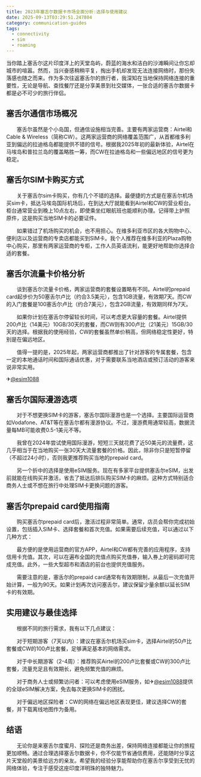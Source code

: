 ```yaml
---
title: 2023年塞舌尔数据卡市场全面分析:选择与使用建议
date: 2025-09-13T03:29:51.247804
category: communication-guides
tags:
  - connectivity
  - sim
  - roaming
---
```


当你踏上塞舌尔这片印度洋上的天堂岛屿，蔚蓝的海水和洁白的沙滩瞬间让你忘却城市的喧嚣。然而，当兴奋感稍稍平复，掏出手机却发现无法连接网络时，那份失落感也随之而来。作为多次往返塞舌尔的旅行者，我深知在当地保持网络连接的重要性，无论是导航、查找餐厅还是分享美景到社交媒体，一张合适的塞舌尔数据卡都是必不可少的旅行伴侣。

## 塞舌尔通信市场概况

　　塞舌尔虽然是个小岛国，但通信设施相当完善。主要有两家运营商：Airtel和Cable & Wireless（简称CW）。这两家运营商的网络覆盖范围广，从首都维多利亚到偏远的拉迪格岛都能提供不错的信号。根据我2025年初的最新体验，Airtel在马埃岛和普拉兰岛的覆盖略胜一筹，而CW在拉迪格岛和一些偏远地区的信号更为稳定。

## 塞舌尔SIM卡购买方式

　　关于塞舌尔sim卡购买，你有几个不错的选择。最便捷的方式是在塞舌尔机场买sim卡，抵达马埃岛国际机场后，在到达大厅就能看到Airtel和CW的营业柜台。柜台通常营业到晚上10点左右，即使乘坐红眼航班也能顺利办理。记得带上护照原件，这是购买当地SIM卡的必要证件。

　　如果错过了机场购买的机会，也不用担心。在维多利亚市区的各大购物中心、便利店以及运营商的专卖店都能买到SIM卡。我个人推荐在维多利亚的Plaza购物中心购买，那里有两家运营商的专柜，工作人员英语流利，能更好地帮助你选择合适的套餐。

## 塞舌尔流量卡价格分析

　　谈到塞舌尔流量卡价格，两家运营商的套餐设置略有不同。Airtel的prepaid card起步价为50塞舌尔卢比（约合3.5美元），包含1GB流量，有效期7天。而CW的入门套餐是100塞舌尔卢比（约合7美元），包含2GB流量，有效期同样为7天。

　　如果你计划在塞舌尔停留较长时间，可以考虑更大容量的套餐。Airtel提供200卢比（14美元）10GB/30天的套餐，而CW则有300卢比（21美元）15GB/30天的选择。根据我的使用经验，CW的套餐虽然单价稍高，但网络稳定性更好，特别是在偏远地区。

　　值得一提的是，2025年起，两家运营商都推出了针对游客的专属套餐，包含一定的本地通话时间和国际通话优惠，对于需要联系当地酒店或预订活动的游客来说非常实用。

✈[@esim1088](https://t.me/s/esim1088)

## 塞舌尔国际漫游选项

　　对于不想更换SIM卡的游客，塞舌尔国际漫游也是一个选择。主要国际运营商如Vodafone、AT&T等在塞舌尔都有漫游协议。不过，漫游费用通常较高，数据流量每MB可能收费0.5-1美元不等。

　　我曾在2024年尝试使用国际漫游，短短三天就花费了近50美元的流量费，这几乎相当于在当地购买一张30天大流量套餐的价格。因此，除非你只是短暂停留（不超过24小时），否则我更推荐购买当地的prepaid card。

　　另一个折中的选择是使用eSIM服务。现在有多家平台提供塞舌尔eSIM，出发前就能在线购买并激活，省去了抵达后排队购买SIM卡的麻烦。这种方式特别适合商务人士或不想在旅行中处理SIM卡更换问题的游客。

## 塞舌尔prepaid card使用指南

　　购买塞舌尔prepaid card后，激活过程非常简单。通常，店员会帮你完成初始设置，包括插入SIM卡、选择套餐和首次充值。如果需要后续充值，可以通过以下几种方式：

　　最方便的是使用运营商的官方APP，Airtel和CW都有完善的应用程序，支持信用卡充值。其次，可以在遍布全国的充值点购买充值券，输入券上的密码即可完成充值。此外，一些大型超市和酒店的前台也提供充值服务。

　　需要注意的是，塞舌尔的prepaid card通常有有效期限制，从最后一次充值开始计算，一般为90天。如果计划再次访问塞舌尔，建议保留少量余额以延长SIM卡的有效期。

## 实用建议与最佳选择

　　根据不同的旅行需求，我有以下几点建议：

　　对于短期游客（7天以内）：建议在塞舌尔机场买sim卡，选择Airtel的50卢比套餐或CW的100卢比套餐，足够满足基本的网络需求。

　　对于中长期游客（2-4周）：推荐购买Airtel的200卢比套餐或CW的300卢比套餐，流量充足且有效期长，避免频繁充值的麻烦。

　　对于商务人士或频繁访问者：可以考虑使用eSIM服务，如✈[@esim1088](https://t.me/s/esim1088)提供的全球eSIM解决方案，免去每次更换SIM卡的困扰。

　　对于偏远地区探险者：CW的网络在偏远地区表现更佳，建议选择CW的套餐，并下载离线地图作为备用。

## 结语

　　无论你是来塞舌尔度蜜月、探险还是商务出差，保持网络连接都能让你的旅程更加顺畅。通过合理选择塞舌尔数据卡，你不仅能节省通信费用，还能随时分享这片天堂般的美景给远方的亲友。希望我的经验分享能帮助你在塞舌尔享受到无忧的网络体验，专注于感受这座印度洋明珠的独特魅力。